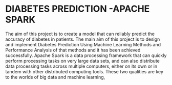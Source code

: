 # DIABETES PREDICTION -APACHE SPARK 
The aim of this project is to create a model that can reliably predict the accuracy of diabetes in patients. 
The main aim of this project is to design and implement Diabetes Prediction Using Machine Learning Methods and Performance Analysis of that methods and it has been achieved successfully.
Apache Spark is a data processing framework that can quickly perform processing tasks on very large data sets, and can also distribute data processing tasks across multiple computers, either on its own or in tandem with other distributed computing tools. These two qualities are key to the worlds of big data and machine learning,
